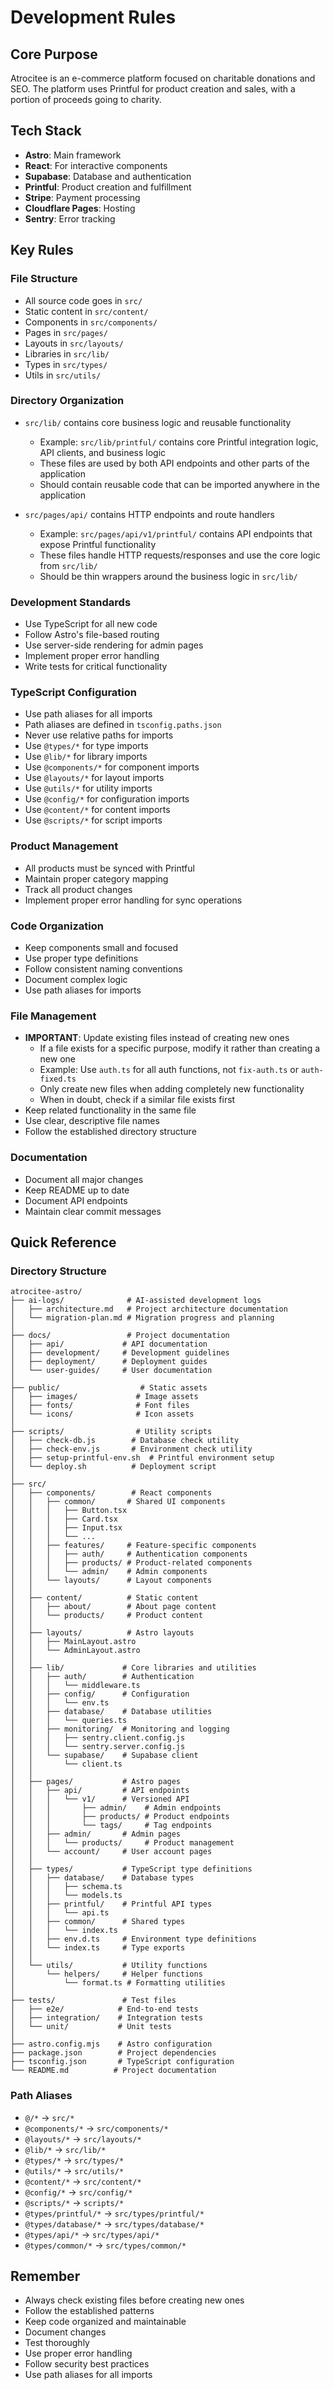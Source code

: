 # Development Rules

## Core Purpose
Atrocitee is an e-commerce platform focused on charitable donations and SEO. The platform uses Printful for product creation and sales, with a portion of proceeds going to charity.

## Tech Stack
- **Astro**: Main framework
- **React**: For interactive components
- **Supabase**: Database and authentication
- **Printful**: Product creation and fulfillment
- **Stripe**: Payment processing
- **Cloudflare Pages**: Hosting
- **Sentry**: Error tracking

## Key Rules

### File Structure
- All source code goes in `src/`
- Static content in `src/content/`
- Components in `src/components/`
- Pages in `src/pages/`
- Layouts in `src/layouts/`
- Libraries in `src/lib/`
- Types in `src/types/`
- Utils in `src/utils/`

### Directory Organization
- `src/lib/` contains core business logic and reusable functionality
  - Example: `src/lib/printful/` contains core Printful integration logic, API clients, and business logic
  - These files are used by both API endpoints and other parts of the application
  - Should contain reusable code that can be imported anywhere in the application

- `src/pages/api/` contains HTTP endpoints and route handlers
  - Example: `src/pages/api/v1/printful/` contains API endpoints that expose Printful functionality
  - These files handle HTTP requests/responses and use the core logic from `src/lib/`
  - Should be thin wrappers around the business logic in `src/lib/`

### Development Standards
- Use TypeScript for all new code
- Follow Astro's file-based routing
- Use server-side rendering for admin pages
- Implement proper error handling
- Write tests for critical functionality

### TypeScript Configuration
- Use path aliases for all imports
- Path aliases are defined in `tsconfig.paths.json`
- Never use relative paths for imports
- Use `@types/*` for type imports
- Use `@lib/*` for library imports
- Use `@components/*` for component imports
- Use `@layouts/*` for layout imports
- Use `@utils/*` for utility imports
- Use `@config/*` for configuration imports
- Use `@content/*` for content imports
- Use `@scripts/*` for script imports

### Product Management
- All products must be synced with Printful
- Maintain proper category mapping
- Track all product changes
- Implement proper error handling for sync operations

### Code Organization
- Keep components small and focused
- Use proper type definitions
- Follow consistent naming conventions
- Document complex logic
- Use path aliases for imports

### File Management
- **IMPORTANT**: Update existing files instead of creating new ones
  - If a file exists for a specific purpose, modify it rather than creating a new one
  - Example: Use `auth.ts` for all auth functions, not `fix-auth.ts` or `auth-fixed.ts`
  - Only create new files when adding completely new functionality
  - When in doubt, check if a similar file exists first
- Keep related functionality in the same file
- Use clear, descriptive file names
- Follow the established directory structure

### Documentation
- Document all major changes
- Keep README up to date
- Document API endpoints
- Maintain clear commit messages

## Quick Reference

### Directory Structure
```
atrocitee-astro/
├── ai-logs/              # AI-assisted development logs
│   ├── architecture.md   # Project architecture documentation
│   └── migration-plan.md # Migration progress and planning
│
├── docs/                 # Project documentation
│   ├── api/             # API documentation
│   ├── development/     # Development guidelines
│   ├── deployment/      # Deployment guides
│   └── user-guides/     # User documentation
│
├── public/                  # Static assets
│   ├── images/             # Image assets
│   ├── fonts/              # Font files
│   └── icons/              # Icon assets
│
├── scripts/                # Utility scripts
│   ├── check-db.js        # Database check utility
│   ├── check-env.js       # Environment check utility
│   ├── setup-printful-env.sh  # Printful environment setup
│   └── deploy.sh          # Deployment script
│
├── src/
│   ├── components/        # React components
│   │   ├── common/       # Shared UI components
│   │   │   ├── Button.tsx
│   │   │   ├── Card.tsx
│   │   │   ├── Input.tsx
│   │   │   └── ...
│   │   ├── features/     # Feature-specific components
│   │   │   ├── auth/     # Authentication components
│   │   │   ├── products/ # Product-related components
│   │   │   └── admin/    # Admin components
│   │   └── layouts/      # Layout components
│   │
│   ├── content/          # Static content
│   │   ├── about/        # About page content
│   │   └── products/     # Product content
│   │
│   ├── layouts/          # Astro layouts
│   │   ├── MainLayout.astro
│   │   └── AdminLayout.astro
│   │
│   ├── lib/             # Core libraries and utilities
│   │   ├── auth/        # Authentication
│   │   │   └── middleware.ts
│   │   ├── config/      # Configuration
│   │   │   └── env.ts
│   │   ├── database/    # Database utilities
│   │   │   └── queries.ts
│   │   ├── monitoring/  # Monitoring and logging
│   │   │   ├── sentry.client.config.js
│   │   │   └── sentry.server.config.js
│   │   └── supabase/    # Supabase client
│   │       └── client.ts
│   │
│   ├── pages/           # Astro pages
│   │   ├── api/         # API endpoints
│   │   │   └── v1/      # Versioned API
│   │   │       ├── admin/    # Admin endpoints
│   │   │       ├── products/ # Product endpoints
│   │   │       └── tags/     # Tag endpoints
│   │   ├── admin/       # Admin pages
│   │   │   └── products/     # Product management
│   │   └── account/     # User account pages
│   │
│   ├── types/           # TypeScript type definitions
│   │   ├── database/    # Database types
│   │   │   ├── schema.ts
│   │   │   └── models.ts
│   │   ├── printful/    # Printful API types
│   │   │   └── api.ts
│   │   ├── common/      # Shared types
│   │   │   └── index.ts
│   │   ├── env.d.ts     # Environment type definitions
│   │   └── index.ts     # Type exports
│   │
│   └── utils/           # Utility functions
│       └── helpers/     # Helper functions
│           └── format.ts # Formatting utilities
│
├── tests/               # Test files
│   ├── e2e/            # End-to-end tests
│   ├── integration/    # Integration tests
│   └── unit/           # Unit tests
│
├── astro.config.mjs    # Astro configuration
├── package.json        # Project dependencies
├── tsconfig.json       # TypeScript configuration
└── README.md          # Project documentation
```

### Path Aliases
- `@/*` -> `src/*`
- `@components/*` -> `src/components/*`
- `@layouts/*` -> `src/layouts/*`
- `@lib/*` -> `src/lib/*`
- `@types/*` -> `src/types/*`
- `@utils/*` -> `src/utils/*`
- `@content/*` -> `src/content/*`
- `@config/*` -> `src/config/*`
- `@scripts/*` -> `scripts/*`
- `@types/printful/*` -> `src/types/printful/*`
- `@types/database/*` -> `src/types/database/*`
- `@types/api/*` -> `src/types/api/*`
- `@types/common/*` -> `src/types/common/*`

## Remember
- Always check existing files before creating new ones
- Follow the established patterns
- Keep code organized and maintainable
- Document changes
- Test thoroughly
- Use proper error handling
- Follow security best practices
- Use path aliases for all imports 